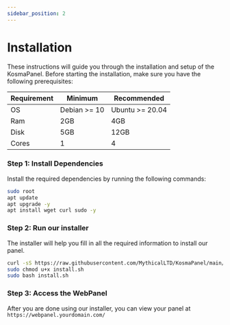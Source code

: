 ```yaml
---
sidebar_position: 2
---
```

# Installation 
These instructions will guide you through the installation and setup of the KosmaPanel.
Before starting the installation, make sure you have the following prerequisites:

| Requirement | Minimum | Recommended | 
| - | - | - |
| OS | Debian >= 10 | Ubuntu >= 20.04 |
| Ram | 2GB | 4GB |
| Disk | 5GB | 12GB |
| Cores | 1 | 4 |

### Step 1: Install Dependencies
Install the required dependencies by running the following commands:
```bash
sudo root
apt update
apt upgrade -y
apt install wget curl sudo -y
```

### Step 2: Run our installer
The installer will help you fill in all the required information to install our panel. 
```bash
curl -sS https://raw.githubusercontent.com/MythicalLTD/KosmaPanel/main/installer/install.sh -o install.sh
sudo chmod u+x install.sh
sudo bash install.sh
```

### Step 3: Access the WebPanel
After you are done using our installer, you can view your panel at `https://webpanel.yourdomain.com/`
